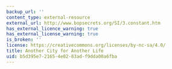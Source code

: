 ```yaml
---
backup_url: ''
content_type: external-resource
external_url: http://www.bopsecrets.org/SI/3.constant.htm
has_external_licence_warning: true
has_external_license_warning: true
is_broken: ''
license: https://creativecommons.org/licenses/by-nc-sa/4.0/
title: Another City for Another Life
uid: b5d395e7-2165-4e02-83ad-f9dda00a6fba
---
```

